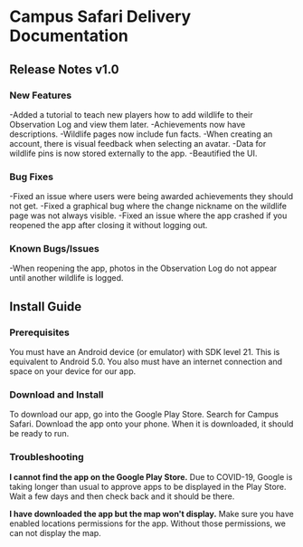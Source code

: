 # Campus Safari Delivery Documentation

## Release Notes v1.0

### New Features
-Added a tutorial to teach new players how to add wildlife to their Observation Log and view them later.
-Achievements now have descriptions.
-Wildlife pages now include fun facts.
-When creating an account, there is visual feedback when selecting an avatar.
-Data for wildlife pins is now stored externally to the app.
-Beautified the UI.

### Bug Fixes
-Fixed an issue where users were being awarded achievements they should not get.
-Fixed a graphical bug where the change nickname on the wildlife page was not always visible.
-Fixed an issue where the app crashed if you reopened the app after closing it without logging out.

### Known Bugs/Issues
-When reopening the app, photos in the Observation Log do not appear until another wildlife is logged.

## Install Guide

### Prerequisites
You must have an Android device (or emulator) with SDK level 21. This is equivalent to Android 5.0. You also must have an internet connection and space on your device for our app.

### Download and Install
To download our app, go into the Google Play Store. Search for Campus Safari. Download the app onto your phone. When it is downloaded, it should be ready to run.

### Troubleshooting
**I cannot find the app on the Google Play Store.**
Due to COVID-19, Google is taking longer than usual to approve apps to be displayed in the Play Store. Wait a few days and then check back and it should be there.

**I have downloaded the app but the map won't display.**
Make sure you have enabled locations permissions for the app. Without those permissions, we can not display the map.
